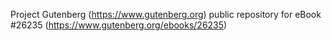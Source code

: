 Project Gutenberg (https://www.gutenberg.org) public repository for eBook #26235 (https://www.gutenberg.org/ebooks/26235)

